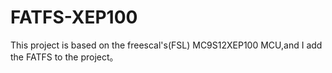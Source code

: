 # FATFS-XEP100
This project is based on the freescal's(FSL) MC9S12XEP100 MCU,and I add the FATFS to the project。
